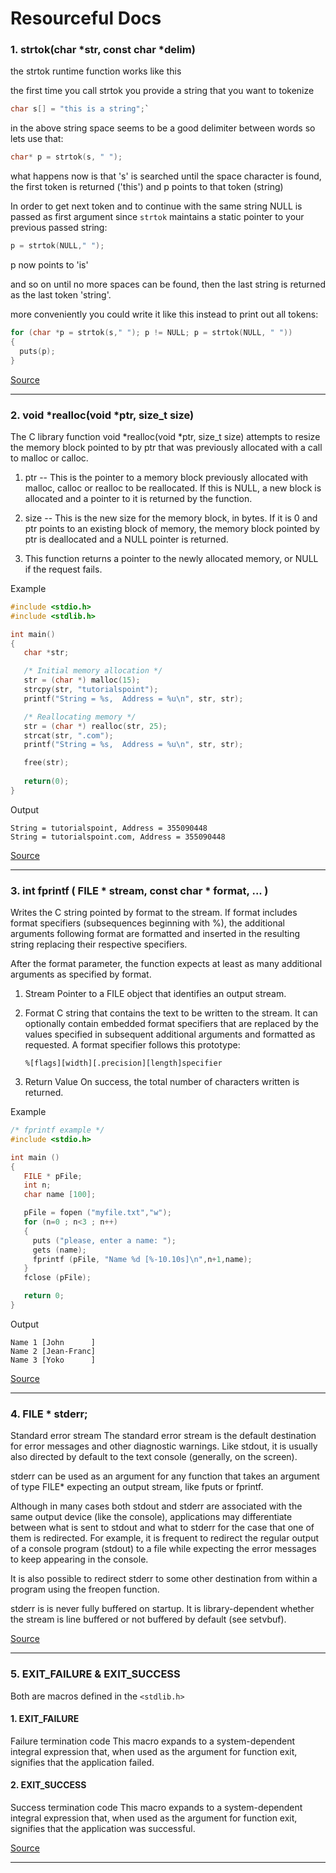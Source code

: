 # Resourceful Docs

### 1. strtok(char *str, const char *delim)
the strtok runtime function works like this

the first time you call strtok you provide a string that you want to tokenize

```C
char s[] = "this is a string";`
```

in the above string space seems to be a good delimiter between words so lets use that:

```C
char* p = strtok(s, " ");
```

what happens now is that 's' is searched until the space character is found, the first token is returned ('this') and p points to that token (string)

In order to get next token and to continue with the same string NULL is passed as first argument since ```strtok``` maintains a static pointer to your previous passed string:

```C
p = strtok(NULL," ");
```

p now points to 'is'

and so on until no more spaces can be found, then the last string is returned as the last token 'string'.

more conveniently you could write it like this instead to print out all tokens:

```C
for (char *p = strtok(s," "); p != NULL; p = strtok(NULL, " "))
{
  puts(p);
}
```

[Source](https://stackoverflow.com/questions/3889992/how-does-strtok-split-the-string-into-tokens-in-c)


---



### 2. void *realloc(void *ptr, size_t size)
The C library function void *realloc(void *ptr, size_t size) attempts to resize the memory block pointed to by ptr that was previously allocated with a call to malloc or calloc.



1. ptr -- This is the pointer to a memory block previously allocated with malloc, calloc or realloc to be reallocated. If this is NULL, a new block is allocated and a pointer to it is returned by the function.

2. size -- This is the new size for the memory block, in bytes. If it is 0 and ptr points to an existing block of memory, the memory block pointed by ptr is deallocated and a NULL pointer is returned.

3. This function returns a pointer to the newly allocated memory, or NULL if the request fails.


Example
```C
#include <stdio.h>
#include <stdlib.h>

int main()
{
   char *str;

   /* Initial memory allocation */
   str = (char *) malloc(15);
   strcpy(str, "tutorialspoint");
   printf("String = %s,  Address = %u\n", str, str);

   /* Reallocating memory */
   str = (char *) realloc(str, 25);
   strcat(str, ".com");
   printf("String = %s,  Address = %u\n", str, str);

   free(str);
   
   return(0);
}
```

Output
```
String = tutorialspoint, Address = 355090448
String = tutorialspoint.com, Address = 355090448
```

[Source](http://www.tutorialspoint.com/c_standard_library/c_function_realloc.htm)

---

### 3. int fprintf ( FILE * stream, const char * format, ... )
Writes the C string pointed by format to the stream. If format includes format specifiers (subsequences beginning with %), the additional arguments following format are formatted and inserted in the resulting string replacing their respective specifiers.

After the format parameter, the function expects at least as many additional arguments as specified by format.

1. Stream
    Pointer to a FILE object that identifies an output stream.
2. Format
C string that contains the text to be written to the stream.
It can optionally contain embedded format specifiers that are replaced     by the values specified in subsequent additional arguments and formatted as requested.
A format specifier follows this prototype:
    

    ```%[flags][width][.precision][length]specifier```
3. Return Value
 On success, the total number of characters written is returned.
    
    
Example
```C
/* fprintf example */
#include <stdio.h>

int main ()
{
   FILE * pFile;
   int n;
   char name [100];

   pFile = fopen ("myfile.txt","w");
   for (n=0 ; n<3 ; n++)
   {
     puts ("please, enter a name: ");
     gets (name);
     fprintf (pFile, "Name %d [%-10.10s]\n",n+1,name);
   }
   fclose (pFile);

   return 0;
}
```

Output
```
Name 1 [John      ] 
Name 2 [Jean-Franc] 
Name 3 [Yoko      ]
```

[Source](http://www.cplusplus.com/reference/cstdio/fprintf/)

---

### 4. FILE * stderr;

Standard error stream
The standard error stream is the default destination for error messages and other diagnostic warnings. Like stdout, it is usually also directed by default to the text console (generally, on the screen).

stderr can be used as an argument for any function that takes an argument of type FILE* expecting an output stream, like fputs or fprintf.

Although in many cases both stdout and stderr are associated with the same output device (like the console), applications may differentiate between what is sent to stdout and what to stderr for the case that one of them is redirected. For example, it is frequent to redirect the regular output of a console program (stdout) to a file while expecting the error messages to keep appearing in the console.

It is also possible to redirect stderr to some other destination from within a program using the freopen function.

stderr is is never fully buffered on startup. It is library-dependent whether the stream is line buffered or not buffered by default (see setvbuf).

[Source](http://www.cplusplus.com/reference/cstdio/stderr/)

---

### 5. EXIT_FAILURE & EXIT_SUCCESS
Both are macros defined in the `<stdlib.h>`

#### 1. EXIT_FAILURE
Failure termination code
This macro expands to a system-dependent integral expression that, when used as the argument for function exit, signifies that the application failed.

#### 2. EXIT_SUCCESS
Success termination code
This macro expands to a system-dependent integral expression that, when used as the argument for function exit, signifies that the application was successful.

[Source](http://www.cplusplus.com/reference/cstdlib)

---